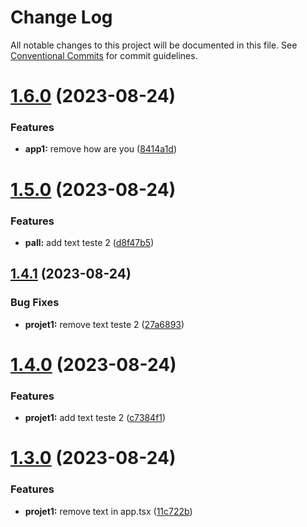 # Change Log

All notable changes to this project will be documented in this file.
See [Conventional Commits](https://conventionalcommits.org) for commit guidelines.

# [1.6.0](https://github.com/RodrigoPerlin/monorepo/compare/@ds/projeto1@1.5.0...@ds/projeto1@1.6.0) (2023-08-24)


### Features

* **app1:** remove how are you ([8414a1d](https://github.com/RodrigoPerlin/monorepo/commit/8414a1d2116c0e93873620f52fedf4fa96ab6adb))





# [1.5.0](https://github.com/RodrigoPerlin/monorepo/compare/@ds/projeto1@1.4.1...@ds/projeto1@1.5.0) (2023-08-24)


### Features

* **pall:** add text teste 2 ([d8f47b5](https://github.com/RodrigoPerlin/monorepo/commit/d8f47b57f3dcce830b665eeb6db00603ee25202f))





## [1.4.1](https://github.com/RodrigoPerlin/monorepo/compare/@ds/projeto1@1.4.0...@ds/projeto1@1.4.1) (2023-08-24)


### Bug Fixes

* **projet1:** remove text teste 2 ([27a6893](https://github.com/RodrigoPerlin/monorepo/commit/27a6893c20061c372d36fb99613a99604809c4a0))





# [1.4.0](https://github.com/RodrigoPerlin/monorepo/compare/@ds/projeto1@1.3.0...@ds/projeto1@1.4.0) (2023-08-24)


### Features

* **projet1:** add text teste 2 ([c7384f1](https://github.com/RodrigoPerlin/monorepo/commit/c7384f1637f76aaac5d2b0e7c9ed7e2f6fd3b9d3))





# [1.3.0](https://github.com/RodrigoPerlin/monorepo/compare/@ds/projeto1@1.2.0...@ds/projeto1@1.3.0) (2023-08-24)


### Features

* **projet1:** remove text in app.tsx ([11c722b](https://github.com/RodrigoPerlin/monorepo/commit/11c722bed5437cde6065facc85496351803a0751))
